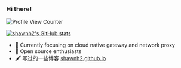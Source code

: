 ### Hi there!

![Profile View Counter](https://komarev.com/ghpvc/?username=shawnh2)

[![shawnh2's GitHub stats](https://github-readme-stats.vercel.app/api?username=shawnh2&show_icons=true&hide=contribs&theme=swift)](https://github.com/anuraghazra/github-readme-stats)

- 🔭 Currently focusing on cloud native gateway and network proxy
- 🌱 Open source enthusiasts
- 🖋️ 写过的一些博客 [shawnh2.github.io](https://shawnh2.github.io/)
